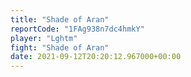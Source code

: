 ```yaml
---
title: "Shade of Aran"
reportCode: "1FAg938n7dc4hmkY"
player: "Lghtm"
fight: "Shade of Aran"
date: 2021-09-12T20:20:12.967000+00:00
---
```

